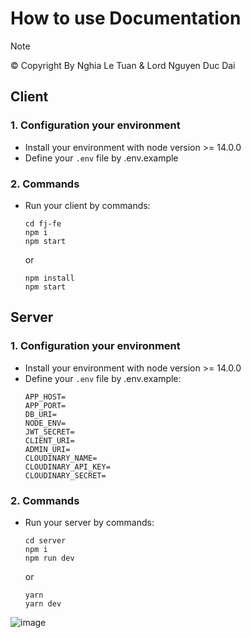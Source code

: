 # How to use Documentation
> [!NOTE]
> © Copyright By Nghia Le Tuan & Lord Nguyen Duc Dai
## Client
### 1. Configuration your environment
- Install your environment with node version >= 14.0.0
- Define your ```.env``` file by .env.example
### 2. Commands
- Run your client by commands: 
  ```
  cd fj-fe
  npm i
  npm start
  ```
  or
  
   ```
   npm install
   npm start
   ```
## Server
### 1. Configuration your environment
- Install your environment with node version >= 14.0.0
- Define your ```.env``` file by .env.example: 
    ```
    APP_HOST=
    APP_PORT=
    DB_URI=
    NODE_ENV=
    JWT_SECRET=
    CLIENT_URI=
    ADMIN_URI=
    CLOUDINARY_NAME=
    CLOUDINARY_API_KEY=
    CLOUDINARY_SECRET=
    ```
### 2. Commands
- Run your server by commands:
    ```
    cd server
    npm i
    npm run dev
    ```
  or

    ```
    yarn
    yarn dev
    ```
![image](https://github.com/user-attachments/assets/d1d08dea-c212-4ceb-ae58-ccde61eaecf4)
